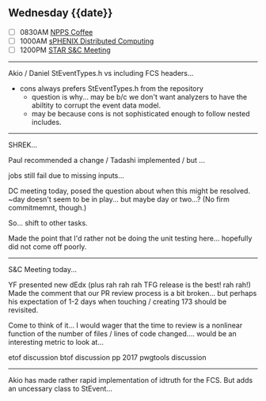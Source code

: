 ## Wednesday {{date}}

- [ ] 0830AM [NPPS Coffee](https://bnl.zoomgov.com/j/16157150845?pwd=NXNqTi9ZWEFBKzYwRXQ5U3NXU1dBZz09)
- [ ] 1000AM [sPHENIX Distributed Computing](https://bnl.zoomgov.com/j/16157150845?pwd=NXNqTi9ZWEFBKzYwRXQ5U3NXU1dBZz09)
- [ ] 1200PM [STAR S&C Meeting](https://lbnl.zoom.us/j/97026562983?pwd=VGVXbzhYUUhheEJ2cFMyVVdVRXowZz09)

---

Akio / Daniel StEventTypes.h vs including FCS headers...
- cons always prefers StEventTypes.h from the repository
	- question is why... may be b/c we don't want analyzers to have the abiltity to corrupt the event data model.  
	- may be because cons is not sophisticated enough to follow nested includes.

---

SHREK...

Paul recommended a change / Tadashi implemented / but ...

jobs still fail due to missing inputs...

DC meeting today, posed the question about when this might be resolved.  ~day doesn't seem to be in play... but maybe day or two...?  (No firm commitmemnt, though.)

So... shift to other tasks.

Made the point that I'd rather not be doing the unit testing here...  hopefully did not come off poorly.

---

S&C Meeting today...

YF presented new dEdx (plus rah rah rah TFG release is the best! rah rah!)  Made the comment that our PR review process is a bit broken... but perhaps his expectation of 1-2 days when touching / creating 173 should be revisited.

Come to think of it... I would wager that the time to review is a nonlinear function of the number of files / lines of code changed.... would be an interesting metric to look at...

etof discussion
btof discussion pp 2017
pwgtools discussion

---

Akio has made rather rapid implementation of idtruth for the FCS.  But adds an uncessary class to StEvent...



